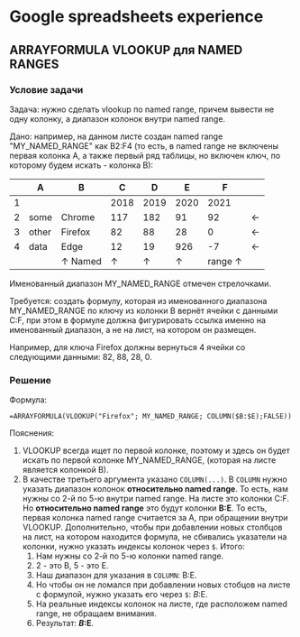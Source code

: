 # Google spreadsheets experience

## ARRAYFORMULA VLOOKUP для NAMED RANGES

### Условие задачи 

Задача: нужно сделать vlookup по named range, причем вывести не одну колонку, а диапазон колонок внутри named range.

Дано: например, на данном листе создан named range "MY_NAMED_RANGE" как B2:F4 (то есть, в named range не включены первая колонка A, а также первый ряд таблицы, но включен ключ, по которому будем искать - колонка B):

|     | A     | B            | C    | D    | E    | F            |     |
|-----|-------|--------------|------|------|------|--------------|-----|
| 1   |       |              | 2018 | 2019 | 2020 | 2021         |     |
| 2   | some  | Chrome       | 117  | 182  | 91   | 92           | ←   |
| 3   | other | Firefox      | 82   | 88   | 28   | 0            | ←   |
| 4   | data  | Edge         | 12   | 19   | 926  | -7           | ←   |
 |     |       | ↑&nbsp;Named | ↑    | ↑    | ↑    | range&nbsp;↑ |     |

Именованный диапазон MY_NAMED_RANGE отмечен стрелочками.

Требуется: создать формулу, которая из именованного диапазона MY_NAMED_RANGE по ключу из колонки B вернёт ячейки с данными C:F, при этом в формуле должна фигурировать ссылка именно на именованный диапазон, а не на лист, на котором он размещен.

Например, для ключа Firefox должны вернуться 4 ячейки со следующими данными:  82, 88, 28, 0.

### Решение

Формула:

```
=ARRAYFORMULA(VLOOKUP("Firefox"; MY_NAMED_RANGE; COLUMN($B:$E);FALSE))
```

Пояснения:

1. VLOOKUP всегда ищет по первой колонке, поэтому и здесь он будет искать по первой колонке MY_NAMED_RANGE, (которая на листе является колонкой B). 
2. В качестве третьего аргумента указано `COLUMN(...)`. В `COLUMN` нужно указать диапазон колонок **относительно named range**. То есть, нам нужны со 2-й по 5-ю внутри named range. На листе это колонки C:F. Но **относительно named range** это будут колонки **B:E**. То есть, первая колонка named range считается за A, при обращении внутри VLOOKUP. Дополнительно, чтобы при добавлении новых столбцов на лист, на котором находится формула, не сбивались указатели на колонки, нужно указать индексы колонок через `$`. Итого:
   1. Нам нужны со 2-й по 5-ю колонки named range.
   2. 2 - это B, 5 - это E.
   3. Наш диапазон для указания в `COLUMN`: B:E.
   4. Но чтобы он не ломался при добавлении новых стобцов на листе с формулой, нужно указать его через `$`: $B:$E.
   5. На реальные индексы колонок на листе, где расположем named range, не обращаем внимания. 
   6. Результат: **$B:$E**. 

